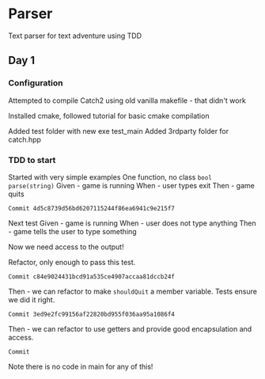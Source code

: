 # Parser
Text parser for text adventure using TDD

## Day 1

### Configuration
Attempted to compile Catch2 using old vanilla makefile - that didn't work

Installed cmake, followed tutorial for basic cmake compilation

Added test folder with new exe test_main
Added 3rdparty folder for catch.hpp

### TDD to start
Started with very simple examples
One function, no class `bool parse(string)`
Given - game is running
When - user types exit
Then - game quits

`Commit 4d5c8739d56bd6207115244f86ea6941c9e215f7`

Next test
Given - game is running
When - user does not type anything
Then - game tells the user to type something

Now we need access to the output!

Refactor, only enough to pass this test.

`Commit c84e9024431bcd91a535ce4907accaa81dccb24f`

Then - we can refactor to make `shouldQuit` a member variable. Tests ensure we did it right.

`Commit 3ed9e2fc99156af22820bd955f036aa95a1086f4`

Then - we can refactor to use getters and provide good encapsulation and access.

`Commit `

Note there is no code in main for any of this!